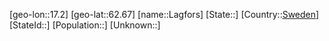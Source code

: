 ﻿---
location: [62.67,17.2]
type: City
tags:
- geo/City


SpocWebEntityId: 31783
isDeleted: false
confidential: public

---
[geo-lon::17.2]
[geo-lat::62.67]
[name::Lagfors]
[State::]
[Country::[Sweden](geo/Continent/Europe/Sweden.md)]
[StateId::]
[Population::]
[Unknown::]

